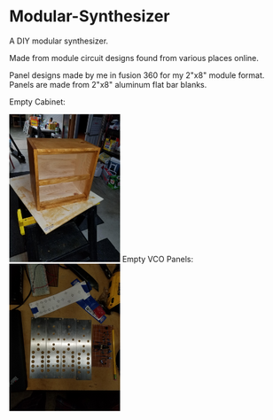 # Modular-Synthesizer

A DIY modular synthesizer.

Made from module circuit designs found from various places online.

Panel designs made by me in fusion 360 for my 2"x8" module format.
Panels are made from 2"x8" aluminum flat bar blanks.

Empty Cabinet:


<img src="cabinet/cabinet-front.jpg" width="200">
Empty VCO Panels:

<img src="VCO/empty-VCOpanels.jpg" width="200">
